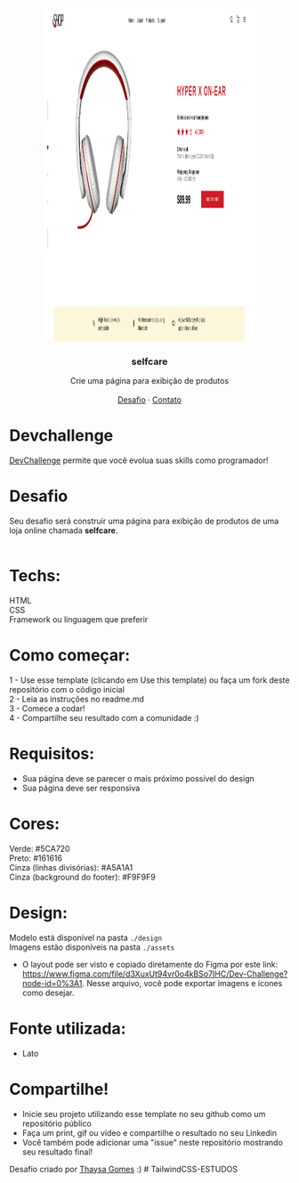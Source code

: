 <br />
<p align="center">
 
   <img src="design/desktop.png" width="380" height="600">


  <h3 align="center">selfcare</h3>

  <p align="center">
    Crie uma página para exibição de produtos
       <br />
    <br />
    <a href="https://github.com/thaysagomes/selfcare">Desafio</a>
    ·
    <a href="https://www.linkedin.com/in/tcgms/">Contato</a>
  </p>
</p>



# Devchallenge 
<a href="https://devchallenge.now.sh/">DevChallenge</a> permite que você evolua suas skills como programador!

# Desafio
Seu desafio será construir uma página para exibição de produtos de uma loja online chamada <strong>selfcare</strong>. <br><br>

# Techs: 
HTML<br>
CSS<br>
Framework ou linguagem que preferir

# Como começar:
1 - Use esse template (clicando em Use this template) ou faça um fork deste repositório com o código inicial<br>
2 - Leia as instruções no readme.md<br>
3 - Comece a codar!<br>
4 - Compartilhe seu resultado com a comunidade :)<br>

# Requisitos:
- Sua página deve se parecer o mais próximo possível do design<br>
- Sua página deve ser responsiva<br>

# Cores:
Verde: #5CA720<br>
Preto: #161616<br>
Cinza (linhas divisórias): #A5A1A1<br>
Cinza (background do footer): #F9F9F9

# Design:
Modelo está disponível na pasta `./design`<br>
Imagens estão disponíveis na pasta `./assets`<br>

- O layout pode ser visto e copiado diretamente do Figma por este link: https://www.figma.com/file/d3XuxUt94vr0o4kBSo7IHC/Dev-Challenge?node-id=0%3A1. Nesse arquivo, você pode exportar imagens e ícones como desejar. 

# Fonte utilizada:
- Lato

# Compartilhe!
- Inicie seu projeto utilizando esse template no seu github como um repositório público<br>
- Faça um print, gif ou vídeo e compartilhe o resultado no seu Linkedin<br>
- Você também pode adicionar uma "issue" neste repositório mostrando seu resultado final!<br>

Desafio criado por <a href="https://github.com/thaysagomes">Thaysa Gomes</a> :)
#   T a i l w i n d C S S - E S T U D O S 
 
 